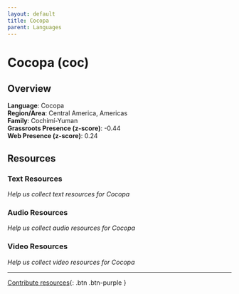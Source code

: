 ```yaml
---
layout: default
title: Cocopa
parent: Languages
---
```


# Cocopa (coc)

## Overview

**Language**: Cocopa  
**Region/Area**: Central America, Americas  
**Family**: Cochimí-Yuman  
**Grassroots Presence (z-score)**: -0.44  
**Web Presence (z-score)**: 0.24  

## Resources

### Text Resources
*Help us collect text resources for Cocopa*

### Audio Resources
*Help us collect audio resources for Cocopa*

### Video Resources
*Help us collect video resources for Cocopa*

---

[Contribute resources](https://forms.office.com/e/1SfLJx3u1r){: .btn .btn-purple }
